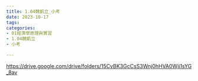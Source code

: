 ```yaml
---
title: 1.04魏凱立_小考
date: 2023-10-17
tags: 
categories:
- 01經濟學原理與實習
- 1.04魏凱立
- 小考

---
```

https://drive.google.com/drive/folders/15CvBK3GcCsS3Wnj0hHVA0Wji1sYG_8av
